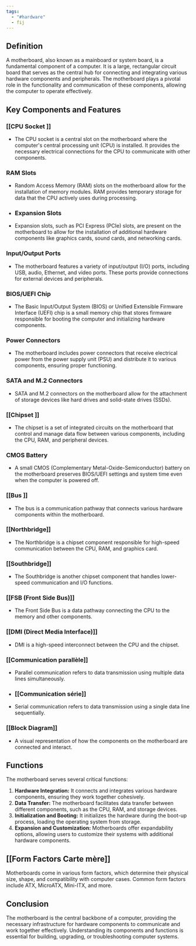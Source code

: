 ```yaml
---
tags:
  - "#hardware"
  - fij
---
```

## Definition 
A motherboard, also known as a mainboard or system board, is a fundamental component of a computer. It is a large, rectangular circuit board that serves as the central hub for connecting and integrating various hardware components and peripherals. The motherboard plays a pivotal role in the functionality and communication of these components, allowing the computer to operate effectively. 
## Key Components and Features 
### [[CPU Socket ]]
- The CPU socket is a central slot on the motherboard where the computer's central processing unit (CPU) is installed. It provides the necessary electrical connections for the CPU to communicate with other components. 
### RAM Slots 
- Random Access Memory (RAM) slots on the motherboard allow for the installation of memory modules. RAM provides temporary storage for data that the CPU actively uses during processing. 
- ### Expansion Slots 
- Expansion slots, such as PCI Express (PCIe) slots, are present on the motherboard to allow for the installation of additional hardware components like graphics cards, sound cards, and networking cards. 
### Input/Output Ports 
- The motherboard features a variety of input/output (I/O) ports, including USB, audio, Ethernet, and video ports. These ports provide connections for external devices and peripherals. 
### BIOS/UEFI Chip 
- The Basic Input/Output System (BIOS) or Unified Extensible Firmware Interface (UEFI) chip is a small memory chip that stores firmware responsible for booting the computer and initializing hardware components. 
### Power Connectors 
- The motherboard includes power connectors that receive electrical power from the power supply unit (PSU) and distribute it to various components, ensuring proper functioning. 
### SATA and M.2 Connectors 
- SATA and M.2 connectors on the motherboard allow for the attachment of storage devices like hard drives and solid-state drives (SSDs). 
### [[Chipset ]]
- The chipset is a set of integrated circuits on the motherboard that control and manage data flow between various components, including the CPU, RAM, and peripheral devices. 
### CMOS Battery 
- A small CMOS (Complementary Metal-Oxide-Semiconductor) battery on the motherboard preserves BIOS/UEFI settings and system time even when the computer is powered off. 
### [[Bus ]]
- The bus is a communication pathway that connects various hardware components within the motherboard. 
### [[Northbridge]] 
- The Northbridge is a chipset component responsible for high-speed communication between the CPU, RAM, and graphics card. 
### [[Southbridge]] 
- The Southbridge is another chipset component that handles lower-speed communication and I/O functions. 
### [[FSB (Front Side Bus)]] 
- The Front Side Bus is a data pathway connecting the CPU to the memory and other components. 
### [[DMI (Direct Media Interface)]] 
- DMI is a high-speed interconnect between the CPU and the chipset. 
### [[Communication parallèle]] 
- Parallel communication refers to data transmission using multiple data lines simultaneously. 
- ### [[Communication série]] 
- Serial communication refers to data transmission using a single data line sequentially. 
### [[Block Diagram]] 
- A visual representation of how the components on the motherboard are connected and interact. 
## Functions 
The motherboard serves several critical functions: 
1. **Hardware Integration:** It connects and integrates various hardware components, ensuring they work together cohesively. 
2. **Data Transfer:** The motherboard facilitates data transfer between different components, such as the CPU, RAM, and storage devices. 
3. **Initialization and Booting:** It initializes the hardware during the boot-up process, loading the operating system from storage. 
4. **Expansion and Customization:** Motherboards offer expandability options, allowing users to customize their systems with additional hardware components. 
## [[Form Factors Carte mère]] 
Motherboards come in various form factors, which determine their physical size, shape, and compatibility with computer cases. Common form factors include ATX, MicroATX, Mini-ITX, and more.
## Conclusion
The motherboard is the central backbone of a computer, providing the necessary infrastructure for hardware components to communicate and work together effectively. Understanding its components and functions is essential for building, upgrading, or troubleshooting computer systems.